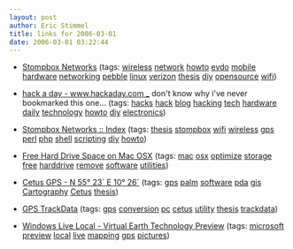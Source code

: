 ```yaml
---
layout: post
author: Eric Stimmel
title: links for 2006-03-01
date: 2006-03-01 03:22:44
--- 
```



* [Stompbox Networks][]
    (tags: [wireless][] [network][] [howto][] [evdo][] [mobile][] [hardware][] [networking][] [pebble][] [linux][] [verizon][] [thesis][] [diy][] [opensource][] [wifi][])
* [hack a day - www.hackaday.com \_][]
    don't know why i've never bookmarked this one...
    (tags: [hacks][] [hack][] [blog][] [hacking][] [tech][] [hardware][] [daily][] [technology][] [howto][] [diy][] [electronics][])
* [Stompbox Networks :: Index][]
    (tags: [thesis][] [stompbox][] [wifi][] [wireless][] [gps][] [perl][] [php][] [shell][] [scripting][] [diy][] [howto][])
* [Free Hard Drive Space on Mac OSX][]
    (tags: [mac][] [osx][] [optimize][] [storage][] [free][] [harddrive][] [remove][] [software][] [utilities][])
* [Cetus GPS - N 55° 23´ E 10° 26´][]
    (tags: [gps][] [palm][] [software][] [pda][] [gis][] [Cartography][] [Cetus][] [thesis][])
* [GPS TrackData][]
    (tags: [gps][] [conversion][] [pc][] [cetus][] [utility][] [thesis][] [trackdata][])
* [Windows Live Local - Virtual Earth Technology Preview][]
    (tags: [microsoft][] [preview][] [local][] [live][] [mapping][] [gps][] [pictures][])

  [Stompbox Networks]: http://www.stompboxnetworks.com/index.html
  [wireless]: http://del.icio.us/estimmel/wireless
  [network]: http://del.icio.us/estimmel/network
  [howto]: http://del.icio.us/estimmel/howto
  [evdo]: http://del.icio.us/estimmel/evdo
  [mobile]: http://del.icio.us/estimmel/mobile
  [hardware]: http://del.icio.us/estimmel/hardware
  [networking]: http://del.icio.us/estimmel/networking
  [pebble]: http://del.icio.us/estimmel/pebble
  [linux]: http://del.icio.us/estimmel/linux
  [verizon]: http://del.icio.us/estimmel/verizon
  [thesis]: http://del.icio.us/estimmel/thesis
  [diy]: http://del.icio.us/estimmel/diy
  [opensource]: http://del.icio.us/estimmel/opensource
  [wifi]: http://del.icio.us/estimmel/wifi
  [hack a day - www.hackaday.com \_]: http://www.hackaday.com/
  [hacks]: http://del.icio.us/estimmel/hacks
  [hack]: http://del.icio.us/estimmel/hack
  [blog]: http://del.icio.us/estimmel/blog
  [hacking]: http://del.icio.us/estimmel/hacking
  [tech]: http://del.icio.us/estimmel/tech
  [daily]: http://del.icio.us/estimmel/daily
  [technology]: http://del.icio.us/estimmel/technology
  [electronics]: http://del.icio.us/estimmel/electronics
  [Stompbox Networks :: Index]: http://forums.stompboxnetworks.com/
  [stompbox]: http://del.icio.us/estimmel/stompbox
  [gps]: http://del.icio.us/estimmel/gps
  [perl]: http://del.icio.us/estimmel/perl
  [php]: http://del.icio.us/estimmel/php
  [shell]: http://del.icio.us/estimmel/shell
  [scripting]: http://del.icio.us/estimmel/scripting
  [Free Hard Drive Space on Mac OSX]: http://homepage.mac.com/alexfrix/index.html#unique-entry-id-20
  [mac]: http://del.icio.us/estimmel/mac
  [osx]: http://del.icio.us/estimmel/osx
  [optimize]: http://del.icio.us/estimmel/optimize
  [storage]: http://del.icio.us/estimmel/storage
  [free]: http://del.icio.us/estimmel/free
  [harddrive]: http://del.icio.us/estimmel/harddrive
  [remove]: http://del.icio.us/estimmel/remove
  [software]: http://del.icio.us/estimmel/software
  [utilities]: http://del.icio.us/estimmel/utilities
  [Cetus GPS - N 55° 23´ E 10° 26´]: http://www.cetusgps.dk/
  [palm]: http://del.icio.us/estimmel/palm
  [pda]: http://del.icio.us/estimmel/pda
  [gis]: http://del.icio.us/estimmel/gis
  [Cartography]: http://del.icio.us/estimmel/Cartography
  [Cetus]: http://del.icio.us/estimmel/Cetus
  [GPS TrackData]: http://www.gpsutility.dk/
  [conversion]: http://del.icio.us/estimmel/conversion
  [pc]: http://del.icio.us/estimmel/pc
  [cetus]: http://del.icio.us/estimmel/cetus
  [utility]: http://del.icio.us/estimmel/utility
  [trackdata]: http://del.icio.us/estimmel/trackdata
  [Windows Live Local - Virtual Earth Technology Preview]: http://preview.local.live.com/
  [microsoft]: http://del.icio.us/estimmel/microsoft
  [preview]: http://del.icio.us/estimmel/preview
  [local]: http://del.icio.us/estimmel/local
  [live]: http://del.icio.us/estimmel/live
  [mapping]: http://del.icio.us/estimmel/mapping
  [pictures]: http://del.icio.us/estimmel/pictures

